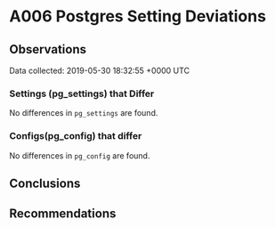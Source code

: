 # A006 Postgres Setting Deviations #

## Observations ##
Data collected: 2019-05-30 18:32:55 +0000 UTC  

### Settings (pg_settings) that Differ ###

No differences in `pg_settings` are found.

### Configs(pg_config) that differ ###

No differences in `pg_config` are found.



## Conclusions ##


## Recommendations ##

